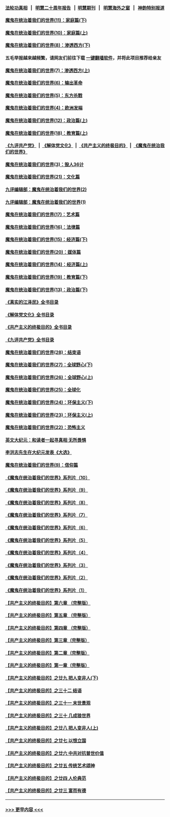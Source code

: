 #### [法轮功真相](https://github.com/gfw-breaker/truth/blob/master/README.md?t=0) &nbsp;&nbsp;|&nbsp;&nbsp; [明慧二十周年报告](https://github.com/gfw-breaker/mh-reports/blob/master/README.md?t=0) &nbsp;&nbsp;|&nbsp;&nbsp;[明慧期刊](https://github.com/gfw-breaker/mh-qikan) &nbsp;&nbsp;|&nbsp;&nbsp; [明慧海外之窗](https://github.com/gfw-breaker/mh-news/blob/master/README.md?t=0) &nbsp;&nbsp;|&nbsp;&nbsp; [神韵特别报道](https://github.com/gfw-breaker/mh-news/blob/master/shenyun.md?t=0)
#### [魔鬼在统治着我们的世界(11)：家庭篇(下)](../pages/nsc422/n10440961.md?t=11241501) 
#### [魔鬼在统治着我们的世界(10)：家庭篇(上)](../pages/nsc422/n10435448.md?t=11241501) 
#### [魔鬼在统治着我们的世界(8)：渗透西方(下)](../pages/nsc422/n10429603.md?t=11241501) 
#### 五毛举报越来越频繁，请网友们前往下载 [一键翻墙软件](https://github.com/gfw-breaker/ssr-accounts)，并将此项目推荐给亲友
#### [魔鬼在统治着我们的世界(7)：渗透西方(上)](../pages/nsc422/n10426013.md?t=11241501) 
#### [魔鬼在统治着我们的世界(6)：输出革命](../pages/nsc422/n10421536.md?t=11241501) 
#### [魔鬼在统治着我们的世界(5)：东方杀戮](../pages/nsc422/n10417707.md?t=11241501) 
#### [魔鬼在统治着我们的世界(4)：欧洲发端](../pages/nsc422/n10414890.md?t=11241501) 
#### [魔鬼在统治着我们的世界(12)：政治篇(上)](../pages/nsc422/n10444576.md?t=11241501) 
#### [魔鬼在统治着我们的世界(18)：教育篇(上)](../pages/nsc422/n10526970.md?t=11241501) 
#### [《九评共产党》](https://github.com/begood0513/9ping.md/blob/master/README.md) &nbsp;|&nbsp; [《解体党文化》](../../../../jtdwh.md/blob/master/README.md)  &nbsp;|&nbsp; [《共产主义的终极目的》](../../../../gczydzjmd.md/blob/master/README.md) &nbsp;|&nbsp; [《魔鬼在统治我们的世界》](../../../../mgztzwmdsj.md/blob/master/README.md) 
#### [魔鬼在统治着我们的世界(3)：毁人36计](../pages/nsc422/n10411583.md?t=11241501) 
#### [魔鬼在统治着我们的世界(21)：文化篇](../pages/nsc422/n10597706.md?t=11241501) 
#### [九评编辑部：魔鬼在统治着我们的世界(2)](../pages/nsc422/n10410036.md?t=11241501) 
#### [九评编辑部：魔鬼在统治着我们的世界(1)](../pages/nsc422/n10406825.md?t=11241501) 
#### [魔鬼在统治着我们的世界(17)：艺术篇](../pages/nsc422/n10499093.md?t=11241501) 
#### [魔鬼在统治着我们的世界(16)：法律篇](../pages/nsc422/n10485969.md?t=11241501) 
#### [魔鬼在统治着我们的世界(15)：经济篇(下)](../pages/nsc422/n10469975.md?t=11241501) 
#### [魔鬼在统治着我们的世界(20)：媒体篇](../pages/nsc422/n10586579.md?t=11241501) 
#### [魔鬼在统治着我们的世界(14)：经济篇(上)](../pages/nsc422/n10457370.md?t=11241501) 
#### [魔鬼在统治着我们的世界(19)：教育篇(下)](../pages/nsc422/n10564808.md?t=11241501) 
#### [魔鬼在统治着我们的世界(13)：政治篇(下)](../pages/nsc422/n10448270.md?t=11241501) 
#### [《真实的江泽民》全书目录](../pages/nsc422/n13721399.md?t=11241501) 
#### [《解体党文化》全书目录](../pages/nsc422/n13721157.md?t=11241501) 
#### [《共产主义的终极目的》全书目录](../pages/nsc422/n13721048.md?t=11241501) 
#### [《九评共产党》全书目录](../pages/nsc422/n13708085.md?t=11241501) 
#### [魔鬼在统治着我们的世界(28)：结束语](../pages/nsc422/n10936246.md?t=11241501) 
#### [魔鬼在统治着我们的世界(27)：全球野心(下)](../pages/nsc422/n10928319.md?t=11241501) 
#### [魔鬼在统治着我们的世界(26)：全球野心(上)](../pages/nsc422/n10900318.md?t=11241501) 
#### [魔鬼在统治着我们的世界(25)：全球化](../pages/nsc422/n10788205.md?t=11241501) 
#### [魔鬼在统治着我们的世界(24)：环保主义(下)](../pages/nsc422/n10695307.md?t=11241501) 
#### [魔鬼在统治着我们的世界(23)：环保主义(上)](../pages/nsc422/n10688613.md?t=11241501) 
#### [魔鬼在统治着我们的世界(22)：恐怖主义](../pages/nsc422/n10614727.md?t=11241501) 
#### [英文大纪元：和读者一起寻真相 无所畏惧](../pages/nsc422/n12542027.md?t=11241501) 
#### [李洪志先生在大纪元发表《大选》](../pages/nsc422/n12534746.md?t=11241501) 
#### [魔鬼在统治着我们的世界(9)：信仰篇](../pages/nsc422/n10432159.md?t=11241501) 
#### [《魔鬼在统治着我们的世界》系列片（10）](../pages/nsc422/n12292670.md?t=11241501) 
#### [《魔鬼在统治着我们的世界》系列片（9）](../pages/nsc422/n12290859.md?t=11241501) 
#### [《魔鬼在统治着我们的世界》系列片（8）](../pages/nsc422/n12287445.md?t=11241501) 
#### [《魔鬼在统治着我们的世界》系列片（7）](../pages/nsc422/n12283425.md?t=11241501) 
#### [《魔鬼在统治着我们的世界》系列片（6）](../pages/nsc422/n12282314.md?t=11241501) 
#### [《魔鬼在统治着我们的世界》系列片（5）](../pages/nsc422/n12281419.md?t=11241501) 
#### [《魔鬼在统治着我们的世界》系列片（4）](../pages/nsc422/n12274024.md?t=11241501) 
#### [《魔鬼在统治着我们的世界》系列片（3）](../pages/nsc422/n12271322.md?t=11241501) 
#### [《魔鬼在统治着我们的世界》系列片（2）](../pages/nsc422/n12269049.md?t=11241501) 
#### [《魔鬼在统治着我们的世界》系列片（1）](../pages/nsc422/n12267575.md?t=11241501) 
#### [【共产主义的终极目的】第六章 （完整版）](../pages/nsc422/n11428913.md?t=11241501) 
#### [【共产主义的终极目的】第五章 （完整版）](../pages/nsc422/n11428912.md?t=11241501) 
#### [【共产主义的终极目的】第四章 （完整版）](../pages/nsc422/n11428907.md?t=11241501) 
#### [【共产主义的终极目的】第三章（完整版）](../pages/nsc422/n11428848.md?t=11241501) 
#### [【共产主义的终极目的】第二章（完整版）](../pages/nsc422/n11428831.md?t=11241501) 
#### [【共产主义的终极目的】第一章（完整版）](../pages/nsc422/n11417651.md?t=11241501) 
#### [【共产主义的终极目的】之廿九 把人变非人(下)](../pages/nsc422/n11344140.md?t=11241501) 
#### [【共产主义的终极目的】之三十二 结语](../pages/nsc422/n11360535.md?t=11241501) 
#### [【共产主义的终极目的】之三十一 末世景观](../pages/nsc422/n11351129.md?t=11241501) 
#### [【共产主义的终极目的】之三十 几成狼世界](../pages/nsc422/n11348280.md?t=11241501) 
#### [【共产主义的终极目的】之廿八 把人变非人(上)](../pages/nsc422/n11340492.md?t=11241501) 
#### [【共产主义的终极目的】之廿七 以恨立国](../pages/nsc422/n11336944.md?t=11241501) 
#### [【共产主义的终极目的】之廿六 中共对抗普世价值](../pages/nsc422/n11324785.md?t=11241501) 
#### [【共产主义的终极目的】之廿五 传统艺术颂神](../pages/nsc422/n11296396.md?t=11241501) 
#### [【共产主义的终极目的】之廿四 人伦典范](../pages/nsc422/n11296397.md?t=11241501) 
#### [【共产主义的终极目的】之廿三 富而有德](../pages/nsc422/n11283598.md?t=11241501) 

----
#### [ >>> 更早内容 <<< ](../indexes/nsc422-earlier.md)
